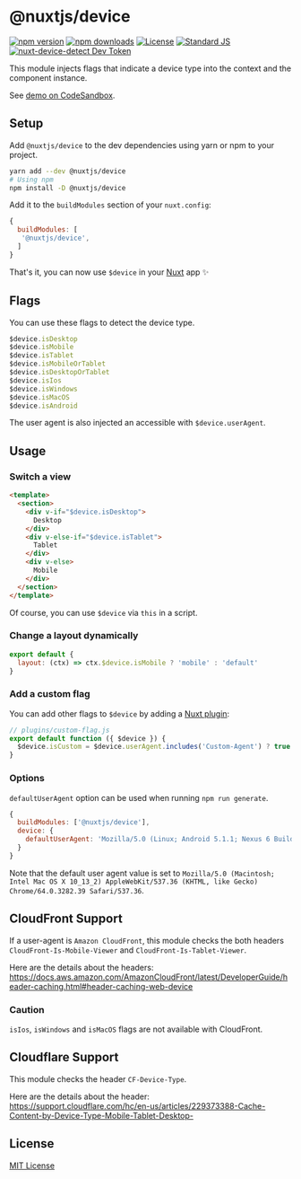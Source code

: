 # @nuxtjs/device

[![npm version][npm-version-src]][npm-version-href]
[![npm downloads][npm-downloads-src]][npm-downloads-href]
[![License][license-src]][license-href]
[![Standard JS][standard-js-src]][standard-js-href]
[![nuxt-device-detect Dev Token](https://badge.devtoken.rocks/nuxt-device-detect)](https://devtoken.rocks/package/nuxt-device-detect)

This module injects flags that indicate a device type into the context and the component instance.

See [demo on CodeSandbox](https://codesandbox.io/s/github/nuxt-community/device-module).

## Setup

Add `@nuxtjs/device` to the dev dependencies using yarn or npm to your project.

```bash
yarn add --dev @nuxtjs/device
# Using npm
npm install -D @nuxtjs/device
```

Add it to the `buildModules` section of your `nuxt.config`:

```js
{
  buildModules: [
   '@nuxtjs/device',
  ]
}
```

That's it, you can now use `$device` in your [Nuxt](https://nuxtjs.org) app ✨

## Flags

You can use these flags to detect the device type.

```js
$device.isDesktop
$device.isMobile
$device.isTablet
$device.isMobileOrTablet
$device.isDesktopOrTablet
$device.isIos
$device.isWindows
$device.isMacOS
$device.isAndroid
```

The user agent is also injected an accessible with `$device.userAgent`.

## Usage

### Switch a view

```html
<template>
  <section>
    <div v-if="$device.isDesktop">
      Desktop
    </div>
    <div v-else-if="$device.isTablet">
      Tablet
    </div>
    <div v-else>
      Mobile
    </div>
  </section>
</template>
```

Of course, you can use `$device` via `this` in a script.

### Change a layout dynamically

```js
export default {
  layout: (ctx) => ctx.$device.isMobile ? 'mobile' : 'default'
}
```

### Add a custom flag

You can add other flags to `$device` by adding a [Nuxt plugin](https://nuxtjs.org/docs/2.x/directory-structure/plugins):

```js
// plugins/custom-flag.js
export default function ({ $device }) {
  $device.isCustom = $device.userAgent.includes('Custom-Agent') ? true : false
}
```

### Options

`defaultUserAgent` option can be used when running `npm run generate`.

```js
{
  buildModules: ['@nuxtjs/device'],
  device: {
    defaultUserAgent: 'Mozilla/5.0 (Linux; Android 5.1.1; Nexus 6 Build/LYZ28E) AppleWebKit/537.36 (KHTML, like Gecko) Chrome/64.0.3282.39 Mobile Safari/537.36'
  }
}
```

Note that the default user agent value is set to `Mozilla/5.0 (Macintosh; Intel Mac OS X 10_13_2) AppleWebKit/537.36 (KHTML, like Gecko) Chrome/64.0.3282.39 Safari/537.36`.
## CloudFront Support

If a user-agent is `Amazon CloudFront`, this module checks
the both headers `CloudFront-Is-Mobile-Viewer` and `CloudFront-Is-Tablet-Viewer`.

Here are the details about the headers:
https://docs.aws.amazon.com/AmazonCloudFront/latest/DeveloperGuide/header-caching.html#header-caching-web-device

### Caution

`isIos`, `isWindows` and `isMacOS` flags are not available with CloudFront.

## Cloudflare Support

This module checks the header `CF-Device-Type`.

Here are the details about the header:
https://support.cloudflare.com/hc/en-us/articles/229373388-Cache-Content-by-Device-Type-Mobile-Tablet-Desktop-

## License

[MIT License](./LICENSE)

<!-- Badges -->
[npm-version-src]: https://img.shields.io/npm/dt/@nuxtjs/device.svg?style=flat-square
[npm-version-href]: https://npmjs.com/package/@nuxtjs/device

[npm-downloads-src]: https://img.shields.io/npm/v/@nuxtjs/device/latest.svg?style=flat-square
[npm-downloads-href]: https://npmjs.com/package/@nuxtjs/device

[circle-ci-src]: https://img.shields.io/circleci/project/github/nuxt-community/device-module.svg?style=flat-square
[circle-ci-href]: https://circleci.com/gh/nuxt-community/device-module

[codecov-src]: https://img.shields.io/codecov/c/github/nuxt-community/device-module.svg?style=flat-square
[codecov-href]: https://codecov.io/gh/nuxt-community/device-module

[standard-js-src]: https://img.shields.io/badge/code_style-standard-brightgreen.svg?style=flat-square
[standard-js-href]: https://standardjs.com

[license-src]: https://img.shields.io/npm/l/@nuxtjs/device.svg?style=flat-square
[license-href]: https://npmjs.com/package/@nuxtjs/device

